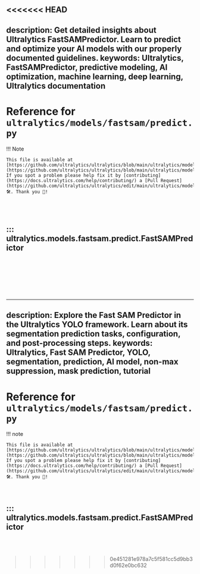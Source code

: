 <<<<<<< HEAD
---
description: Get detailed insights about Ultralytics FastSAMPredictor. Learn to predict and optimize your AI models with our properly documented guidelines.
keywords: Ultralytics, FastSAMPredictor, predictive modeling, AI optimization, machine learning, deep learning, Ultralytics documentation
---

# Reference for `ultralytics/models/fastsam/predict.py`

!!! Note

    This file is available at [https://github.com/ultralytics/ultralytics/blob/main/ultralytics/models/fastsam/predict.py](https://github.com/ultralytics/ultralytics/blob/main/ultralytics/models/fastsam/predict.py). If you spot a problem please help fix it by [contributing](https://docs.ultralytics.com/help/contributing/) a [Pull Request](https://github.com/ultralytics/ultralytics/edit/main/ultralytics/models/fastsam/predict.py) 🛠️. Thank you 🙏!

<br><br>

## ::: ultralytics.models.fastsam.predict.FastSAMPredictor

<br><br>
=======
---
description: Explore the Fast SAM Predictor in the Ultralytics YOLO framework. Learn about its segmentation prediction tasks, configuration, and post-processing steps.
keywords: Ultralytics, Fast SAM Predictor, YOLO, segmentation, prediction, AI model, non-max suppression, mask prediction, tutorial
---

# Reference for `ultralytics/models/fastsam/predict.py`

!!! note

    This file is available at [https://github.com/ultralytics/ultralytics/blob/main/ultralytics/models/fastsam/predict.py](https://github.com/ultralytics/ultralytics/blob/main/ultralytics/models/fastsam/predict.py). If you spot a problem please help fix it by [contributing](https://docs.ultralytics.com/help/contributing/) a [Pull Request](https://github.com/ultralytics/ultralytics/edit/main/ultralytics/models/fastsam/predict.py) 🛠️. Thank you 🙏!

<br>

## ::: ultralytics.models.fastsam.predict.FastSAMPredictor

<br><br>
>>>>>>> 0e451281e978a7c5f581cc5d9bb3d0f62e0bc632
